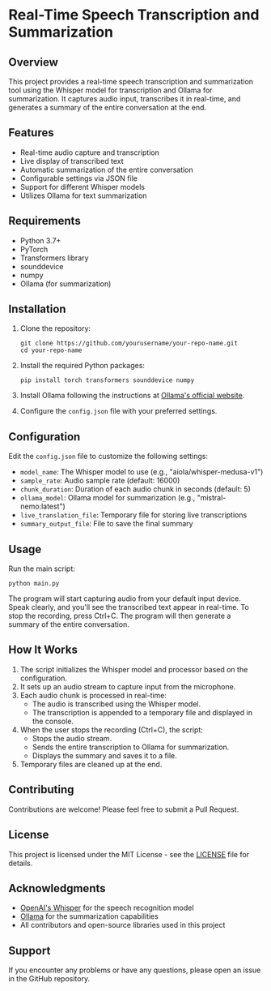 # Real-Time Speech Transcription and Summarization

## Overview

This project provides a real-time speech transcription and summarization tool using the Whisper model for transcription and Ollama for summarization. It captures audio input, transcribes it in real-time, and generates a summary of the entire conversation at the end.

## Features

- Real-time audio capture and transcription
- Live display of transcribed text
- Automatic summarization of the entire conversation
- Configurable settings via JSON file
- Support for different Whisper models
- Utilizes Ollama for text summarization

## Requirements

- Python 3.7+
- PyTorch
- Transformers library
- sounddevice
- numpy
- Ollama (for summarization)

## Installation

1. Clone the repository:
   ```
   git clone https://github.com/yourusername/your-repo-name.git
   cd your-repo-name
   ```

2. Install the required Python packages:
   ```
   pip install torch transformers sounddevice numpy
   ```

3. Install Ollama following the instructions at [Ollama's official website](https://ollama.ai/).

4. Configure the `config.json` file with your preferred settings.

## Configuration

Edit the `config.json` file to customize the following settings:

- `model_name`: The Whisper model to use (e.g., "aiola/whisper-medusa-v1")
- `sample_rate`: Audio sample rate (default: 16000)
- `chunk_duration`: Duration of each audio chunk in seconds (default: 5)
- `ollama_model`: Ollama model for summarization (e.g., "mistral-nemo:latest")
- `live_translation_file`: Temporary file for storing live transcriptions
- `summary_output_file`: File to save the final summary

## Usage

Run the main script:

```
python main.py
```

The program will start capturing audio from your default input device. Speak clearly, and you'll see the transcribed text appear in real-time. To stop the recording, press Ctrl+C. The program will then generate a summary of the entire conversation.

## How It Works

1. The script initializes the Whisper model and processor based on the configuration.
2. It sets up an audio stream to capture input from the microphone.
3. Each audio chunk is processed in real-time:
   - The audio is transcribed using the Whisper model.
   - The transcription is appended to a temporary file and displayed in the console.
4. When the user stops the recording (Ctrl+C), the script:
   - Stops the audio stream.
   - Sends the entire transcription to Ollama for summarization.
   - Displays the summary and saves it to a file.
5. Temporary files are cleaned up at the end.

## Contributing

Contributions are welcome! Please feel free to submit a Pull Request.

## License

This project is licensed under the MIT License - see the [LICENSE](LICENSE) file for details.

## Acknowledgments

- [OpenAI's Whisper](https://github.com/openai/whisper) for the speech recognition model
- [Ollama](https://ollama.ai/) for the summarization capabilities
- All contributors and open-source libraries used in this project

## Support

If you encounter any problems or have any questions, please open an issue in the GitHub repository.
